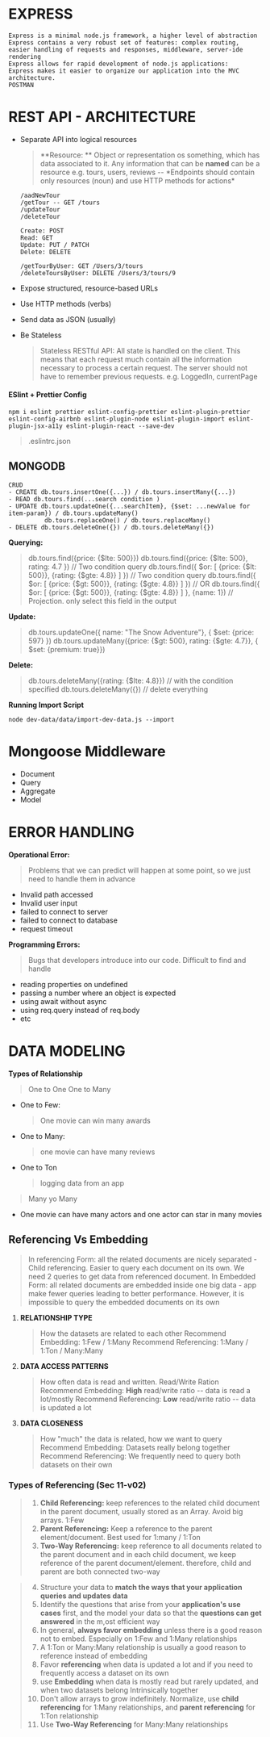 # EXPRESS

    Express is a minimal node.js framework, a higher level of abstraction
    Express contains a very robust set of features: complex routing, easier handling of requests and responses, middleware, server-ide rendering
    Express allows for rapid development of node.js applications:
    Express makes it easier to organize our application into the MVC architecture.
    POSTMAN

# REST API - ARCHITECTURE

- Separate API into logical resources

  > **Resource: ** Object or representation os something, which has data associated to it. Any information that can be **named** can be a resource e.g. tours, users, reviews -- \*Endpoints should contain only resources (noun) and use HTTP methods for actions\*

  ```
  /aadNewTour
  /getTour -- GET /tours
  /updateTour
  /deleteTour

  Create: POST
  Read: GET
  Update: PUT / PATCH
  Delete: DELETE

  /getTourByUser: GET /Users/3/tours
  /deleteToursByUser: DELETE /Users/3/tours/9
  ```

- Expose structured, resource-based URLs
- Use HTTP methods (verbs)
- Send data as JSON (usually)
- Be Stateless
  > Stateless RESTful API: All state is handled on the client. This means that each request much contain all the information necessary to process a certain request. The server should not have to remember previous requests.
  > e.g. LoggedIn, currentPage

#### ESlint + Prettier Config

```
npm i eslint prettier eslint-config-prettier eslint-plugin-prettier eslint-config-airbnb eslint-plugin-node eslint-plugin-import eslint-plugin-jsx-a11y eslint-plugin-react --save-dev
```

> .eslintrc.json

## MONGODB

    CRUD
    - CREATE db.tours.insertOne({...}) / db.tours.insertMany({...})
    - READ db.tours.find(...search condition )
    - UPDATE db.tours.updateOne({...searchItem}, {$set: ...newValue for item-param}) / db.tours.updateMany()
              db.tours.replaceOne() / db.tours.replaceMany()
    - DELETE db.tours.deleteOne({}) / db.tours.deleteMany({})

**Querying:**

> db.tours.find({price: {$lte: 500}})
> db.tours.find({price: {$lte: 500}, rating: 4.7 }) // Two condition query
> db.tours.find({ $or: [ {price: {$lt: 500}}, {rating: {$gte: 4.8}} ] }) // Two condition query
> db.tours.find({ $or: [ {price: {$gt: 500}}, {rating: {$gte: 4.8}} ] }) // OR
> db.tours.find({ $or: [ {price: {$gt: 500}}, {rating: {$gte: 4.8}} ] }, {name: 1}) // Projection. only select this field in the output

**Update:**

> db.tours.updateOne({ name: "The Snow Adventure"}, { $set: {price: 597} })
> db.tours.updateMany({price: {$gt: 500}, rating: {$gte: 4.7}}, { $set: {premium: true}})

**Delete:**

> db.tours.deleteMany({rating: {$lte: 4.8}}) // with the condition specified
> db.tours.deleteMany({}) // delete everything

**Running Import Script**

```
node dev-data/data/import-dev-data.js --import
```

# Mongoose Middleware

- Document
- Query
- Aggregate
- Model

# ERROR HANDLING

**Operational Error:**

> Problems that we can predict will happen at some point, so we just need to handle them in advance

- Invalid path accessed
- Invalid user input
- failed to connect to server
- failed to connect to database
- request timeout

**Programming Errors:**

> Bugs that developers introduce into our code. Difficult to find and handle

- reading properties on undefined
- passing a number where an object is expected
- using await without async
- using req.query instead of req.body
- etc

# DATA MODELING

**Types of Relationship**

> One to One
> One to Many

- One to Few:
  > One movie can win many awards
- One to Many:
  > one movie can have many reviews
- One to Ton
  > logging data from an app

> Many yo Many

- One movie can have many actors and one actor can star in many movies

## Referencing Vs Embedding

> In referencing Form: all the related documents are nicely separated - Child referencing. Easier to query each document on its own. We need 2 queries to get data from referenced document.
> In Embedded Form: all related documents are embedded inside one big data - app make fewer queries leading to better performance. However, it is impossible to query the embedded documents on its own

1. **RELATIONSHIP TYPE**
   > How the datasets are related to each other
   > Recommend Embedding: 1:Few / 1:Many
   > Recommend Referencing: 1:Many / 1:Ton / Many:Many
2. **DATA ACCESS PATTERNS**
   > How often data is read and written. Read/Write Ration
   > Recommend Embedding: **High** read/write ratio -- data is read a lot/mostly
   > Recommend Referencing: **Low** read/write ratio -- data is updated a lot
3. **DATA CLOSENESS**
   > How "much" the data is related, how we want to query
   > Recommend Embedding: Datasets really belong together
   > Recommend Referencing: We frequently need to query both datasets on their own

### Types of Referencing (Sec 11-v02)

> 1. **Child Referencing:** keep references to the related child document in the parent document, usually stored as an Array. Avoid big arrays. 1:Few
> 2. **Parent Referencing:** Keep a reference to the parent element/document. Best used for 1:many / 1:Ton
> 3. **Two-Way Referencing:** keep reference to all documents related to the parent document and in each child document, we keep reference of the parent document/element. therefore, child and parent are both connected two-way

> 4. Structure your data to **match the ways that your application queries and updates data**
> 5. Identify the questions that arise from your **application's use cases** first, and the model your data so that the **questions can get answered** in the m,ost efficient way
> 6. In general, **always favor embedding** unless there is a good reason not to embed. Especially on 1:Few and 1:Many relationships
> 7. A 1:Ton or Many:Many relationship is usually a good reason to reference instead of embedding
> 8. Favor **referencing** when data is updated a lot and if you need to frequently access a dataset on its own
> 9. use **Embedding** when data is mostly read but rarely updated, and when two datasets belong Intrinsically together
> 10. Don't allow arrays to grow indefinitely. Normalize, use **child referencing** for 1:Many relationships, and **parent referencing** for 1:Ton relationship
> 11. Use **Two-Way Referencing** for Many:Many relationships
